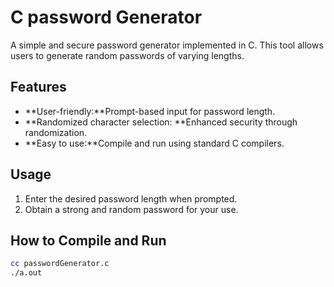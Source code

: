 # C password Generator

A simple and secure password generator implemented in C. This tool allows users to generate random passwords of varying lengths.


## Features

- **User-friendly:**Prompt-based input for password length.
- **Randomized character selection: **Enhanced security through randomization.
- **Easy to use:**Compile and run using standard C compilers.

## Usage
1. Enter the desired password length when prompted.
2. Obtain a strong and random password for your use.

## How to Compile and Run

```bash
cc passwordGenerator.c 
./a.out

